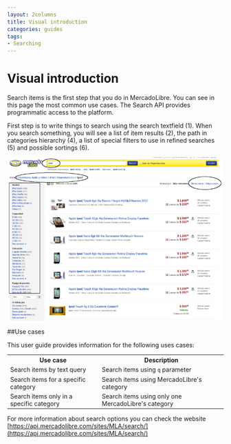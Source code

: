 ```yaml
---
layout: 2columns
title: Visual introduction
categories: guides
tags: 
- Searching
---
```


# Visual introduction

Search items is the first step that you do in MercadoLibre. You can see in this page the most common use cases. The Search API provides programmatic access to the platform.

First step is to write things to search using the search textfield (1). When you search something, you will see a list of item results (2), the path in categories hierarchy (4), a list of special filters to use in refined searches (5) and  possible sortings (6).


![meli home](/images/search-visual-introduction.png)


##Use cases

This user guide provides information for the following uses cases:

<table class="datagrid">
<tbody>
  <tr><th>Use case</th><th>Description</th></tr>
  <tr><td>Search items by text query</td><td>Search items using <code>q</code> parameter </td></tr>
  <tr><td>Search items for a specific category</td><td>Search items using MercadoLibre's category </td></tr>
  <tr><td>Search items only in a specific category</td><td>Search items using only one MercadoLibre's category </td></tr>
</tbody>
</table>

For more information about search options you can check the website [https://api.mercadolibre.com/sites/MLA/search/](https://api.mercadolibre.com/sites/MLA/search/)
